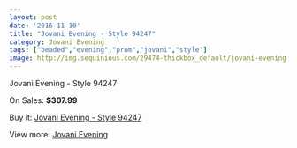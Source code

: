 ```yaml
---
layout: post
date: '2016-11-10'
title: "Jovani Evening - Style 94247"
category: Jovani Evening
tags: ["beaded","evening","prom","jovani","style"]
image: http://img.sequinious.com/29474-thickbox_default/jovani-evening-style-94247.jpg
---
```

Jovani Evening - Style 94247

On Sales: **$307.99**
<a href="https://www.sequinious.com/jovani-evening/10989-jovani-evening-style-94247.html"><amp-img layout="responsive" width="600" height="600" src="//img.sequinious.com/29474-thickbox_default/jovani-evening-style-94247.jpg" alt="Jovani Evening - Style 94247 0" /></a>
<a href="https://www.sequinious.com/jovani-evening/10989-jovani-evening-style-94247.html"><amp-img layout="responsive" width="600" height="600" src="//img.sequinious.com/29475-thickbox_default/jovani-evening-style-94247.jpg" alt="Jovani Evening - Style 94247 1" /></a>

Buy it: [Jovani Evening - Style 94247](https://www.sequinious.com/jovani-evening/10989-jovani-evening-style-94247.html "Jovani Evening - Style 94247")

View more: [Jovani Evening](https://www.sequinious.com/59-jovani-evening "Jovani Evening")